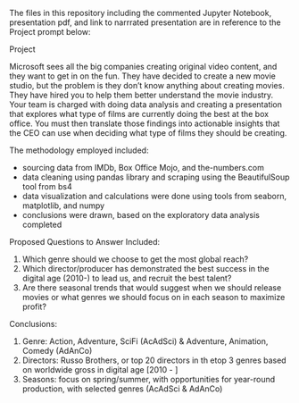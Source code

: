 The files in this repository including the commented Jupyter Notebook, presentation pdf, and link to narrrated presentation are in reference to the Project prompt below:

Project

Microsoft sees all the big companies creating original video content, and they want to get in on the fun. They have decided to create a new movie studio, but the problem is they don’t know anything about creating movies. They have hired you to help them better understand the movie industry.
Your team is charged with doing data analysis and creating a presentation that explores what type of films are currently doing the best at the box office. You must then translate those findings into actionable insights that the CEO can use when deciding what type of films they should be creating.


The methodology employed included:

* sourcing data from IMDb, Box Office Mojo, and the-numbers.com
* data cleaning using pandas library and scraping using the BeautifulSoup tool from bs4
* data visualization and calculations were done using tools from seaborn, matplotlib, and numpy
* conclusions were drawn, based on the exploratory data analysis completed

Proposed Questions to Answer Included:

1. Which genre should we choose to get the most global reach?
2. Which director/producer has demonstrated the best success in the digital age (2010-) to lead us, and  recruit the best talent?
3. Are there seasonal trends that would suggest when we should release movies or what genres we should focus on in each season to maximize profit?

Conclusions:

1. Genre: Action, Adventure, SciFi (AcAdSci) & Adventure, Animation, Comedy (AdAnCo)
2. Directors: Russo Brothers, or top 20 directors in th etop 3 genres based on worldwide gross in digital age [2010 - ]  
3. Seasons: focus on spring/summer, with opportunities for year-round production, with selected genres (AcAdSci & AdAnCo)

